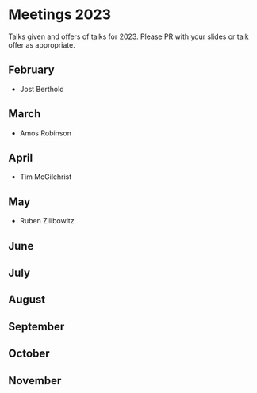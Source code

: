 # Meetings 2023

Talks given and offers of talks for 2023. Please PR with your slides or talk offer as appropriate.

## February
 - Jost Berthold

## March
 - Amos Robinson

## April
 - Tim McGilchrist 
 
## May
 - Ruben Zilibowitz

## June

## July

## August 

## September

## October

## November
